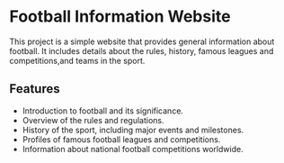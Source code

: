 # Football Information Website

This project is a simple website that provides general information about football. It includes details about the rules, history, famous leagues and competitions,and teams in the sport.

## Features

- Introduction to football and its significance.
- Overview of the rules and regulations.
- History of the sport, including major events and milestones.
- Profiles of famous football leagues and competitions.
- Information about national football competitions worldwide.
